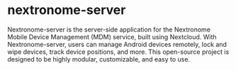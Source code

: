 # nextronome-server
Nextronome-server is the server-side application for the Nextronome Mobile Device Management (MDM) service, built using Nextcloud. With Nextronome-server, users can manage Android devices remotely, lock and wipe devices, track device positions, and more. This open-source project is designed to be highly modular, customizable, and easy to use.
